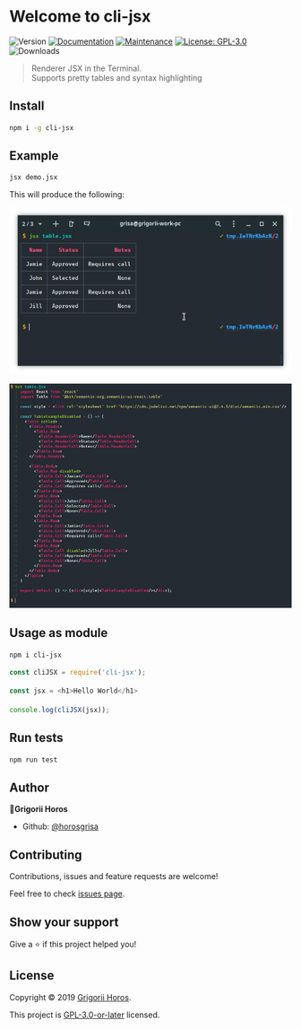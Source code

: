 Welcome to cli-jsx
===

![Version](https://img.shields.io/github/package-json/v/horosgrisa/cli-jsx.svg)
[![Documentation](https://img.shields.io/badge/documentation-yes-brightgreen.svg)](https://github.com/horosgrisa/cli-jsx#readme)
[![Maintenance](https://img.shields.io/maintenance/yes/2019.svg)](https://github.com/horosgrisa/cli-jsx/graphs/commit-activity)
[![License: GPL-3.0](https://img.shields.io/github/license/horosgrisa/cli-jsx.svg)](https://github.com/horosgrisa/cli-jsx/blob/master/LICENSE)
![Downloads](https://img.shields.io/npm/dw/cli-jsx.svg)


> Renderer JSX in the Terminal.  
> Supports pretty tables and syntax highlighting


## Install

```sh
npm i -g cli-jsx
```

## Example

```sh
jsx demo.jsx
```

This will produce the following:

![Screenshot of cli-jsx](./images/1.png)

![Screenshot of cli-jsx](./images/2.png)


## Usage as module

```sh
npm i cli-jsx
```

```js
const cliJSX = require('cli-jsx');

const jsx = <h1>Hello World</h1>

console.log(cliJSX(jsx));
```

## Run tests

```sh
npm run test
```

## Author

👤**Grigorii Horos**

* Github: [@horosgrisa](https://github.com/horosgrisa)

## Contributing

Contributions, issues and feature requests are welcome!

Feel free to check [issues page](https://github.com/horosgrisa/cli-jsx/issues).

## Show your support

Give a ⭐️ if this project helped you!


## License

Copyright © 2019 [Grigorii Horos](https://github.com/horosgrisa).

This project is [GPL-3.0-or-later](https://github.com/horosgrisa/cli-jsx/blob/master/LICENSE) licensed.

